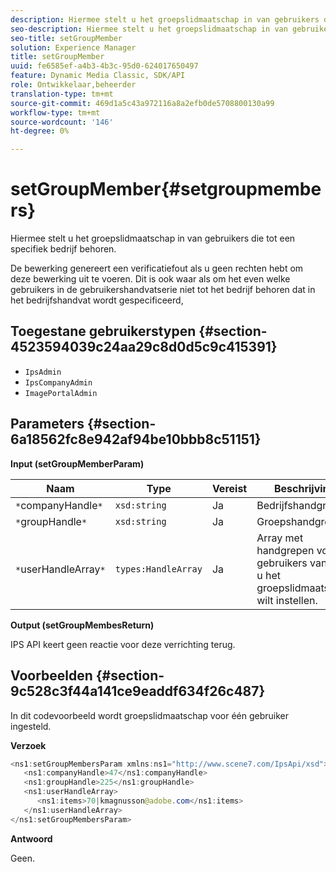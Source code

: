 ```yaml
---
description: Hiermee stelt u het groepslidmaatschap in van gebruikers die tot een specifiek bedrijf behoren.
seo-description: Hiermee stelt u het groepslidmaatschap in van gebruikers die tot een specifiek bedrijf behoren.
seo-title: setGroupMember
solution: Experience Manager
title: setGroupMember
uuid: fe6585ef-a4b3-4b3c-95d0-624017650497
feature: Dynamic Media Classic, SDK/API
role: Ontwikkelaar,beheerder
translation-type: tm+mt
source-git-commit: 469d1a5c43a972116a8a2efb0de5708800130a99
workflow-type: tm+mt
source-wordcount: '146'
ht-degree: 0%

---
```



# setGroupMember{#setgroupmembers}

Hiermee stelt u het groepslidmaatschap in van gebruikers die tot een specifiek bedrijf behoren.

De bewerking genereert een verificatiefout als u geen rechten hebt om deze bewerking uit te voeren. Dit is ook waar als om het even welke gebruikers in de gebruikershandvatserie niet tot het bedrijf behoren dat in het bedrijfshandvat wordt gespecificeerd,

## Toegestane gebruikerstypen {#section-4523594039c24aa29c8d0d5c9c415391}

* `IpsAdmin`
* `IpsCompanyAdmin`
* `ImagePortalAdmin`

## Parameters {#section-6a18562fc8e942af94be10bbb8c51151}

**Input (setGroupMemberParam)**

| Naam | Type | Vereist | Beschrijving |
|---|---|---|---|
| `*`companyHandle`*` | `xsd:string` | Ja | Bedrijfshandgreep. |
| `*`groupHandle`*` | `xsd:string` | Ja | Groepshandgreep. |
| `*`userHandleArray`*` | `types:HandleArray` | Ja | Array met handgrepen voor gebruikers van wie u het groepslidmaatschap wilt instellen. |

**Output (setGroupMembesReturn)**

IPS API keert geen reactie voor deze verrichting terug.

## Voorbeelden {#section-9c528c3f44a141ce9eaddf634f26c487}

In dit codevoorbeeld wordt groepslidmaatschap voor één gebruiker ingesteld.

**Verzoek**

```java
<ns1:setGroupMembersParam xmlns:ns1="http://www.scene7.com/IpsApi/xsd">
   <ns1:companyHandle>47</ns1:companyHandle>
   <ns1:groupHandle>225</ns1:groupHandle>
   <ns1:userHandleArray>
      <ns1:items>70|kmagnusson@adobe.com</ns1:items>
   </ns1:userHandleArray>
</ns1:setGroupMembersParam>
```

**Antwoord**

Geen.
